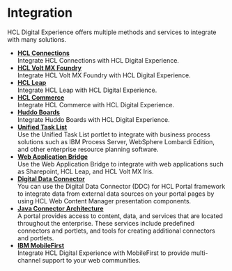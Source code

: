 # Integration

HCL Digital Experience offers multiple methods and services to integrate with many solutions.

-   **[HCL Connections](connections/index.md)**  
Integrate HCL Connections with HCL Digital Experience.
-   **[HCL Volt MX Foundry](mx/index.md)**  
Integrate HCL Volt MX Foundry with HCL Digital Experience.
-   **[HCL Leap](leap/index.md)**  
Integrate HCL Leap with HCL Digital Experience.
-   **[HCL Commerce](commerce.md)**  
Integrate HCL Commerce with HCL Digital Experience.
-   **[Huddo Boards](../integration/huddo_boards/index.md)**<br>
Integrate Huddo Boards with HCL Digital Experience.
-   **[Unified Task List](unified_task_list/index.md)**  
Use the Unified Task List portlet to integrate with business process solutions such as IBM Process Server, WebSphere Lombardi Edition, and other enterprise resource planning software.
-   **[Web Application Bridge](../integration/wab/index.md)**  
Use the Web Application Bridge to integrate with web applications such as Sharepoint, HCL Leap, and HCL Volt MX Iris.
-   **[Digital Data Connector](../ddc/index.md)**  
You can use the Digital Data Connector (DDC) for HCL Portal framework to integrate data from external data sources on your portal pages by using HCL Web Content Manager presentation components.
-   **[Java Connector Architecture](fea_ai.md)**  
A portal provides access to content, data, and services that are located throughout the enterprise. These services include predefined connectors and portlets, and tools for creating additional connectors and portlets.
-   **[IBM MobileFirst](ibm_mobilefirst/index.md)**  
Integrate HCL Digital Experience with MobileFirst to provide multi-channel support to your web communities.
<!--
**Parent topic:**[Product capabilities](../overview/intr_ovr.md) -->

